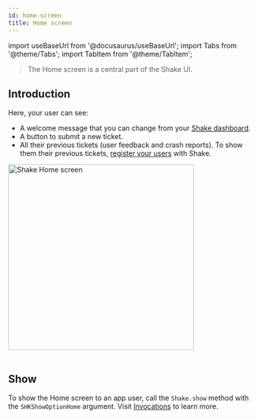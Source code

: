 ```yaml
---
id: home-screen
title: Home screen
---
```

import useBaseUrl from '@docusaurus/useBaseUrl';
import Tabs from '@theme/Tabs';
import TabItem from '@theme/TabItem';

>The Home screen is a central part of the Shake UI.

## Introduction

Here, your user can see:
* A welcome message that you can change from your [Shake dashboard](https://app.shakebugs.com/settings/workspace#whitelabel).
* A button to submit a new ticket.
* All their previous tickets (user feedback and crash reports).
To show them their previous tickets, [register your users](/ios/users/overview) with Shake.

<table class="media-container mt-50">
<img
  alt="Shake Home screen"
  width="376"
  src={useBaseUrl('screens/android-home-screen@2x.png')}
/>
</table>

## Show

To show the Home screen to an app user, call the `Shake.show` method with the `SHKShowOptionHome` argument.
Visit [Invocations](/ios/user-feedback/invoke#invoke-through-code) to learn more.
